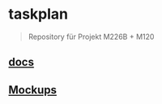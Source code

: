 # taskplan

> Repository für Projekt M226B + M120

## [docs](docs/docs.md)

## [Mockups](mockups/mockups.md)
